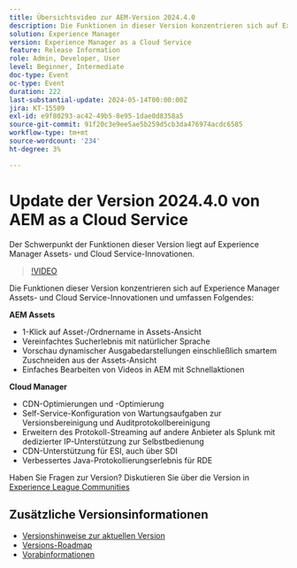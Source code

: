 ```yaml
---
title: Übersichtsvideo zur AEM-Version 2024.4.0
description: Die Funktionen in dieser Version konzentrieren sich auf Experience Manager Assets- und Cloud Service-Innovationen und umfassen Folgendes:AEM Assets:1-Klick-Asset/-Ordnername in der Assets-AnsichtVereinfachtes Sucherlebnis mit natürlicher SpracheVorschau von dynamischen Ausgabedarstellungen einschließlich smartem Zuschneiden aus der Assets-Ansicht Einfaches Bearbeiten von Videos in AEM mit Express-SchnellaktionenCloud Manager:CDN-Optimierungen und -OptimierungSelf-Service-Konfiguration der Versionsbereinigung und Wartungsaufgaben für die AuditprotokollbereinigungErweitern Sie das Protokoll-Streaming auf andere Anbieter als Splunk, mit Self-Service, dedizierter IP-UnterstützungCDN-Unterstützung für ESI, auch über SDIVerbesserte Java-Protokollierungserfahrung für RDE
solution: Experience Manager
version: Experience Manager as a Cloud Service
feature: Release Information
role: Admin, Developer, User
level: Beginner, Intermediate
doc-type: Event
oc-type: Event
duration: 222
last-substantial-update: 2024-05-14T00:00:00Z
jira: KT-15509
exl-id: e9f80293-ac42-49b5-8e95-1dae0d8358a5
source-git-commit: 91f20c3e9ee5ae5b259d5cb3da476974acdc6585
workflow-type: tm+mt
source-wordcount: '234'
ht-degree: 3%

---
```


# Update der Version 2024.4.0 von AEM as a Cloud Service

Der Schwerpunkt der Funktionen dieser Version liegt auf Experience Manager Assets- und Cloud Service-Innovationen.

>[!VIDEO](https://video.tv.adobe.com/v/3446318/?learn=on&captions=ger)

Die Funktionen dieser Version konzentrieren sich auf Experience Manager Assets- und Cloud Service-Innovationen und umfassen Folgendes:

**AEM Assets**
* 1-Klick auf Asset-/Ordnername in Assets-Ansicht
* Vereinfachtes Sucherlebnis mit natürlicher Sprache
* Vorschau dynamischer Ausgabedarstellungen einschließlich smartem Zuschneiden aus der Assets-Ansicht
* Einfaches Bearbeiten von Videos in AEM mit Schnellaktionen

**Cloud Manager**
* CDN-Optimierungen und -Optimierung
* Self-Service-Konfiguration von Wartungsaufgaben zur Versionsbereinigung und Auditprotokollbereinigung
* Erweitern des Protokoll-Streaming auf andere Anbieter als Splunk mit dedizierter IP-Unterstützung zur Selbstbedienung
* CDN-Unterstützung für ESI, auch über SDI
* Verbessertes Java-Protokollierungserlebnis für RDE

Haben Sie Fragen zur Version?  Diskutieren Sie über die Version in [Experience League Communities](https://adobe.ly/44Ofo8H)

## Zusätzliche Versionsinformationen

* [Versionshinweise zur aktuellen Version](https://experienceleague.adobe.com/docs/experience-manager-cloud-service/content/release-notes/home.html?lang=de)
* [Versions-Roadmap](https://experienceleague.adobe.com/docs/experience-manager-release-information/aem-release-updates/update-releases-roadmap.html?lang=de)
* [Vorabinformationen](https://experienceleague.adobe.com/docs/experience-manager-cloud-service/content/release-notes/prerelease.html?lang=de)
